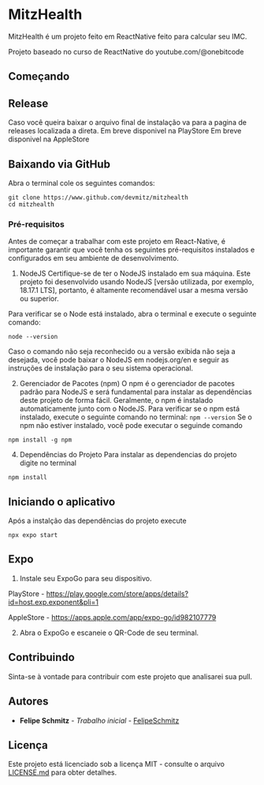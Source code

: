 # MitzHealth

MitzHealth é um projeto feito em ReactNative feito para calcular seu IMC.

Projeto baseado no curso de ReactNative do youtube.com/@onebitcode

## Começando

## Release

Caso você queira baixar o arquivo final de instalação va para a pagina de releases localizada a direta.
Em breve disponivel na PlayStore
Em breve disponivel na AppleStore

## Baixando via GitHub
Abra o terminal cole os seguintes comandos:
````
git clone https://www.github.com/devmitz/mitzhealth
cd mitzhealth
````

### Pré-requisitos

Antes de começar a trabalhar com este projeto em React-Native, é importante garantir que você tenha os seguintes pré-requisitos instalados e configurados em seu ambiente de desenvolvimento.

1. NodeJS
Certifique-se de ter o NodeJS instalado em sua máquina. Este projeto foi desenvolvido usando NodeJS [versão utilizada, por exemplo, 18.17.1 LTS], portanto, é altamente recomendável usar a mesma versão ou superior.

Para verificar se o Node está instalado, abra o terminal e execute o seguinte comando:

```` 
node --version
````

Caso o comando não seja reconhecido ou a versão exibida não seja a desejada, você pode baixar o NodeJS em nodejs.org/en e seguir as instruções de instalação para o seu sistema operacional.

2. Gerenciador de Pacotes (npm)
O npm é o gerenciador de pacotes padrão para NodeJS e será fundamental para instalar as dependências deste projeto de forma fácil. Geralmente, o npm é instalado automaticamente junto com o NodeJS. Para verificar se o npm está instalado, execute o seguinte comando no terminal:
` npm --version `
Se o npm não estiver instalado, você pode executar o seguinde comando
````
npm install -g npm
````

4. Dependências do Projeto
Para instalar as dependencias do projeto digite no terminal

````
npm install
````

## Iniciando o aplicativo

Após a instalção das dependências do projeto execute 

````
npx expo start
````

## Expo

1. Instale seu ExpoGo para seu dispositivo.

PlayStore - https://play.google.com/store/apps/details?id=host.exp.exponent&pli=1 

AppleStore - https://apps.apple.com/app/expo-go/id982107779

2. Abra o ExpoGo e escaneie o QR-Code de seu terminal.

## Contribuindo

Sinta-se à vontade para contribuir com este projeto que analisarei sua pull.
## Autores

* **Felipe Schmitz** - *Trabalho inicial* - [FelipeSchmitz](https://github.com/devmitz)

## Licença

Este projeto está licenciado sob a licença MIT - consulte o arquivo [LICENSE.md](LICENSE.md) para obter detalhes.
